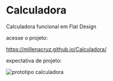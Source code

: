 # Calculadora
Calculadora funcional em Flat Design


acesse o projeto: 

https://millenacruz.github.io/Calculadora/

expectativa de projeto:


![prototipo calculadora](https://user-images.githubusercontent.com/100523586/159567102-a9270de2-101f-4ae7-802b-00b19122cba9.png)
